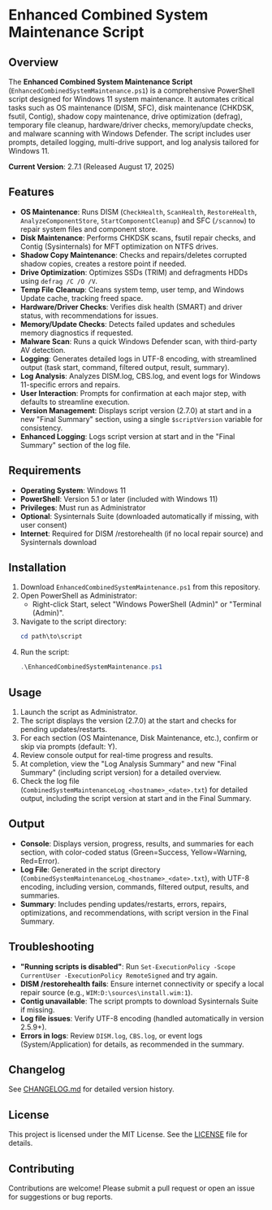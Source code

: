 # Enhanced Combined System Maintenance Script

## Overview
The **Enhanced Combined System Maintenance Script** (`EnhancedCombinedSystemMaintenance.ps1`) is a comprehensive PowerShell script designed for Windows 11 system maintenance. It automates critical tasks such as OS maintenance (DISM, SFC), disk maintenance (CHKDSK, fsutil, Contig), shadow copy maintenance, drive optimization (defrag), temporary file cleanup, hardware/driver checks, memory/update checks, and malware scanning with Windows Defender. The script includes user prompts, detailed logging, multi-drive support, and log analysis tailored for Windows 11.

**Current Version**: 2.7.1 (Released August 17, 2025)

## Features
- **OS Maintenance**: Runs DISM (`CheckHealth`, `ScanHealth`, `RestoreHealth`, `AnalyzeComponentStore`, `StartComponentCleanup`) and SFC (`/scannow`) to repair system files and component store.
- **Disk Maintenance**: Performs CHKDSK scans, fsutil repair checks, and Contig (Sysinternals) for MFT optimization on NTFS drives.
- **Shadow Copy Maintenance**: Checks and repairs/deletes corrupted shadow copies, creates a restore point if needed.
- **Drive Optimization**: Optimizes SSDs (TRIM) and defragments HDDs using `defrag /C /O /V`.
- **Temp File Cleanup**: Cleans system temp, user temp, and Windows Update cache, tracking freed space.
- **Hardware/Driver Checks**: Verifies disk health (SMART) and driver status, with recommendations for issues.
- **Memory/Update Checks**: Detects failed updates and schedules memory diagnostics if requested.
- **Malware Scan**: Runs a quick Windows Defender scan, with third-party AV detection.
- **Logging**: Generates detailed logs in UTF-8 encoding, with streamlined output (task start, command, filtered output, result, summary).
- **Log Analysis**: Analyzes DISM.log, CBS.log, and event logs for Windows 11-specific errors and repairs.
- **User Interaction**: Prompts for confirmation at each major step, with defaults to streamline execution.
- **Version Management**: Displays script version (2.7.0) at start and in a new "Final Summary" section, using a single `$scriptVersion` variable for consistency.
- **Enhanced Logging**: Logs script version at start and in the "Final Summary" section of the log file.

## Requirements
- **Operating System**: Windows 11
- **PowerShell**: Version 5.1 or later (included with Windows 11)
- **Privileges**: Must run as Administrator
- **Optional**: Sysinternals Suite (downloaded automatically if missing, with user consent)
- **Internet**: Required for DISM /restorehealth (if no local repair source) and Sysinternals download

## Installation
1. Download `EnhancedCombinedSystemMaintenance.ps1` from this repository.
2. Open PowerShell as Administrator:
   - Right-click Start, select "Windows PowerShell (Admin)" or "Terminal (Admin)".
3. Navigate to the script directory:
   ```powershell
   cd path\to\script
   ```
4. Run the script:
   ```powershell
   .\EnhancedCombinedSystemMaintenance.ps1
   ```

## Usage
1. Launch the script as Administrator.
2. The script displays the version (2.7.0) at the start and checks for pending updates/restarts.
3. For each section (OS Maintenance, Disk Maintenance, etc.), confirm or skip via prompts (default: Y).
4. Review console output for real-time progress and results.
5. At completion, view the "Log Analysis Summary" and new "Final Summary" (including script version) for a detailed overview.
6. Check the log file (`CombinedSystemMaintenanceLog_<hostname>_<date>.txt`) for detailed output, including the script version at start and in the Final Summary.

## Output
- **Console**: Displays version, progress, results, and summaries for each section, with color-coded status (Green=Success, Yellow=Warning, Red=Error).
- **Log File**: Generated in the script directory (`CombinedSystemMaintenanceLog_<hostname>_<date>.txt`), with UTF-8 encoding, including version, commands, filtered output, results, and summaries.
- **Summary**: Includes pending updates/restarts, errors, repairs, optimizations, and recommendations, with script version in the Final Summary.

## Troubleshooting
- **"Running scripts is disabled"**: Run `Set-ExecutionPolicy -Scope CurrentUser -ExecutionPolicy RemoteSigned` and try again.
- **DISM /restorehealth fails**: Ensure internet connectivity or specify a local repair source (e.g., `WIM:D:\sources\install.wim:1`).
- **Contig unavailable**: The script prompts to download Sysinternals Suite if missing.
- **Log file issues**: Verify UTF-8 encoding (handled automatically in version 2.5.9+).
- **Errors in logs**: Review `DISM.log`, `CBS.log`, or event logs (System/Application) for details, as recommended in the summary.

## Changelog
See [CHANGELOG.md](CHANGELOG.md) for detailed version history.

## License
This project is licensed under the MIT License. See the [LICENSE](LICENSE) file for details.

## Contributing
Contributions are welcome! Please submit a pull request or open an issue for suggestions or bug reports.
